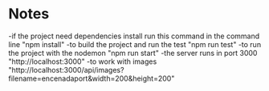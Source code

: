 # Notes
-if the project need dependencies install run this command in the command line
"npm install"
-to build the project and run the test
"npm run test"
-to run the project with the nodemon 
"npm run start"
-the server runs in port 3000
"http://localhost:3000"
-to work with images 
"http://localhost:3000/api/images?filename=encenadaport&width=200&height=200"